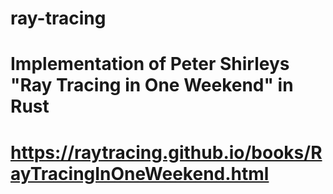 # ray-tracing
# Implementation of Peter Shirleys "Ray Tracing in One Weekend" in Rust
# https://raytracing.github.io/books/RayTracingInOneWeekend.html
